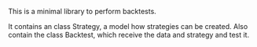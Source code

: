 This is a minimal library to perform backtests.

It contains an class Strategy, a model how strategies can be created.
Also contain the class Backtest, which receive the data and strategy and test it.
